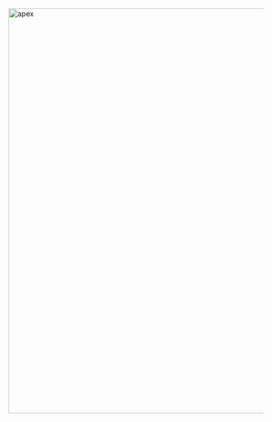 
<img width="1280" height="800" alt="apex" src="https://github.com/user-attachments/assets/67dac877-f39e-4e6a-943d-0c94160cfb71" />
